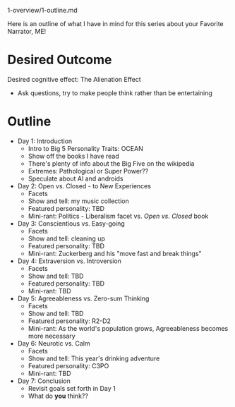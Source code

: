 
1-overview/1-outline.md

Here is an outline of what I have in mind for this series about your Favorite Narrator, ME!

# Desired Outcome

Desired cognitive effect: The Alienation Effect

- Ask questions, try to make people think rather than be entertaining

# Outline

- Day 1: Introduction
  - Intro to Big 5 Personality Traits: OCEAN
  - Show off the books I have read
  - There's plenty of info about the Big Five on the wikipedia
  - Extremes: Pathological or Super Power??
  - Speculate about AI and androids
- Day 2: Open vs. Closed - to New Experiences
  - Facets
  - Show and tell: my music collection
  - Featured personality: TBD
  - Mini-rant: Politics - Liberalism facet vs. *Open vs. Closed* book
- Day 3: Conscientious vs. Easy-going
  - Facets
  - Show and tell: cleaning up
  - Featured personality: TBD
  - Mini-rant: Zuckerberg and his "move fast and break things"
- Day 4: Extraversion vs. Introversion
  - Facets
  - Show and tell: TBD
  - Featured personality: TBD
  - Mini-rant: TBD
- Day 5: Agreeableness vs. Zero-sum Thinking
  - Facets
  - Show and tell: TBD
  - Featured personality: R2-D2
  - Mini-rant: As the world's population grows, Agreeableness becomes more necessary
- Day 6: Neurotic vs. Calm
  - Facets
  - Show and tell: This year's drinking adventure
  - Featured personality: C3PO
  - Mini-rant: TBD
- Day 7: Conclusion
  - Revisit goals set forth in Day 1
  - What do **you** think??

